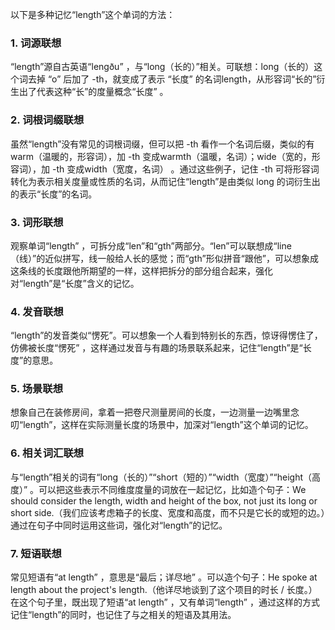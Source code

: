 以下是多种记忆“length”这个单词的方法：

### 1. 词源联想
“length”源自古英语“lengðu” ，与“long（长的）”相关。可联想：long（长的）这个词去掉 “o” 后加了 -th，就变成了表示 “长度” 的名词length，从形容词“长的”衍生出了代表这种“长”的度量概念“长度” 。 

### 2. 词根词缀联想
虽然“length”没有常见的词根词缀，但可以把 -th 看作一个名词后缀，类似的有warm（温暖的，形容词），加 -th 变成warmth（温暖，名词）；wide（宽的，形容词），加 -th 变成width（宽度，名词） 。通过这些例子，记住 -th 可将形容词转化为表示相关度量或性质的名词，从而记住“length”是由类似 long 的词衍生出的表示“长度”的名词。

### 3. 词形联想
观察单词“length” ，可拆分成“len”和“gth”两部分。“len”可以联想成“line（线）”的近似拼写，线一般给人长的感觉；而“gth”形似拼音“跟他”，可以想象成这条线的长度跟他所期望的一样，这样把拆分的部分组合起来，强化对“length”是“长度”含义的记忆。 

### 4. 发音联想
“length”的发音类似“愣死”。可以想象一个人看到特别长的东西，惊讶得愣住了，仿佛被长度“愣死” ，这样通过发音与有趣的场景联系起来，记住“length”是“长度”的意思。 

### 5. 场景联想
想象自己在装修房间，拿着一把卷尺测量房间的长度，一边测量一边嘴里念叨“length”，这样在实际测量长度的场景中，加深对“length”这个单词的记忆。 

### 6. 相关词汇联想
与“length”相关的词有“long（长的）”“short（短的）”“width（宽度）”“height（高度）” 。可以把这些表示不同维度度量的词放在一起记忆，比如造个句子：We should consider the length, width and height of the box, not just its long or short side.（我们应该考虑箱子的长度、宽度和高度，而不只是它长的或短的边。）通过在句子中同时运用这些词，强化对“length”的记忆。 

### 7. 短语联想
常见短语有“at length” ，意思是“最后；详尽地” 。可以造个句子：He spoke at length about the project's length.（他详尽地谈到了这个项目的时长 / 长度。）在这个句子里，既出现了短语“at length” ，又有单词“length” ，通过这样的方式记住“length”的同时，也记住了与之相关的短语及其用法。 